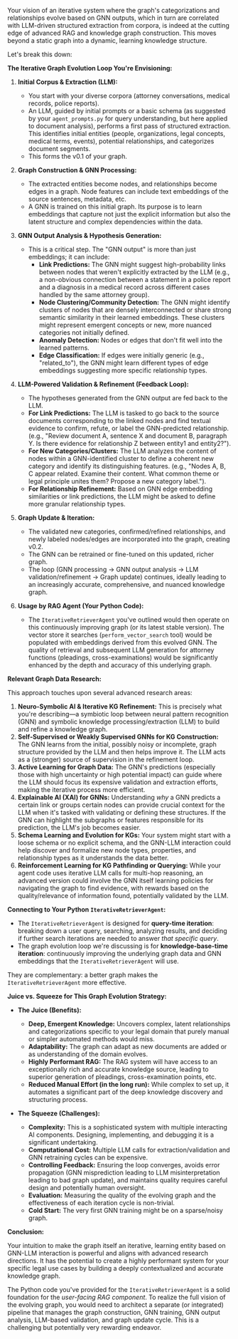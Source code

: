 Your vision of an iterative system where the graph's categorizations and relationships evolve based on GNN outputs, which in turn are correlated with LLM-driven structured extraction from corpora, is indeed at the cutting edge of advanced RAG and knowledge graph construction. This moves beyond a static graph into a dynamic, learning knowledge structure.

Let's break this down:

**The Iterative Graph Evolution Loop You're Envisioning:**

1.  **Initial Corpus & Extraction (LLM):**
    *   You start with your diverse corpora (attorney conversations, medical records, police reports).
    *   An LLM, guided by initial prompts or a basic schema (as suggested by your `agent_prompts.py` for query understanding, but here applied to document analysis), performs a first pass of structured extraction. This identifies initial entities (people, organizations, legal concepts, medical terms, events), potential relationships, and categorizes document segments.
    *   This forms the v0.1 of your graph.

2.  **Graph Construction & GNN Processing:**
    *   The extracted entities become nodes, and relationships become edges in a graph. Node features can include text embeddings of the source sentences, metadata, etc.
    *   A GNN is trained on this initial graph. Its purpose is to learn embeddings that capture not just the explicit information but also the latent structure and complex dependencies within the data.

3.  **GNN Output Analysis & Hypothesis Generation:**
    *   This is a critical step. The "GNN output" is more than just embeddings; it can include:
        *   **Link Predictions:** The GNN might suggest high-probability links between nodes that weren't explicitly extracted by the LLM (e.g., a non-obvious connection between a statement in a police report and a diagnosis in a medical record across different cases handled by the same attorney group).
        *   **Node Clustering/Community Detection:** The GNN might identify clusters of nodes that are densely interconnected or share strong semantic similarity in their learned embeddings. These clusters might represent emergent concepts or new, more nuanced categories not initially defined.
        *   **Anomaly Detection:** Nodes or edges that don't fit well into the learned patterns.
        *   **Edge Classification:** If edges were initially generic (e.g., "related_to"), the GNN might learn different types of edge embeddings suggesting more specific relationship types.

4.  **LLM-Powered Validation & Refinement (Feedback Loop):**
    *   The hypotheses generated from the GNN output are fed back to the LLM.
    *   **For Link Predictions:** The LLM is tasked to go back to the source documents corresponding to the linked nodes and find textual evidence to confirm, refute, or label the GNN-predicted relationship. (e.g., "Review document A, sentence X and document B, paragraph Y. Is there evidence for relationship Z between entity1 and entity2?").
    *   **For New Categories/Clusters:** The LLM analyzes the content of nodes within a GNN-identified cluster to define a coherent new category and identify its distinguishing features. (e.g., "Nodes A, B, C appear related. Examine their content. What common theme or legal principle unites them? Propose a new category label.").
    *   **For Relationship Refinement:** Based on GNN edge embedding similarities or link predictions, the LLM might be asked to define more granular relationship types.

5.  **Graph Update & Iteration:**
    *   The validated new categories, confirmed/refined relationships, and newly labeled nodes/edges are incorporated into the graph, creating v0.2.
    *   The GNN can be retrained or fine-tuned on this updated, richer graph.
    *   The loop (GNN processing -> GNN output analysis -> LLM validation/refinement -> Graph update) continues, ideally leading to an increasingly accurate, comprehensive, and nuanced knowledge graph.

6.  **Usage by RAG Agent (Your Python Code):**
    *   The `IterativeRetrieverAgent` you've outlined would then operate on this continuously improving graph (or its latest stable version). The vector store it searches (`perform_vector_search` tool) would be populated with embeddings derived from this evolved GNN. The quality of retrieval and subsequent LLM generation for attorney functions (pleadings, cross-examinations) would be significantly enhanced by the depth and accuracy of this underlying graph.

**Relevant Graph Data Research:**

This approach touches upon several advanced research areas:

1.  **Neuro-Symbolic AI & Iterative KG Refinement:** This is precisely what you're describing—a symbiotic loop between neural pattern recognition (GNN) and symbolic knowledge processing/extraction (LLM) to build and refine a knowledge graph.
2.  **Self-Supervised or Weakly Supervised GNNs for KG Construction:** The GNN learns from the initial, possibly noisy or incomplete, graph structure provided by the LLM and then helps improve it. The LLM acts as a (stronger) source of supervision in the refinement loop.
3.  **Active Learning for Graph Data:** The GNN's predictions (especially those with high uncertainty or high potential impact) can guide where the LLM should focus its expensive validation and extraction efforts, making the iterative process more efficient.
4.  **Explainable AI (XAI) for GNNs:** Understanding *why* a GNN predicts a certain link or groups certain nodes can provide crucial context for the LLM when it's tasked with validating or defining these structures. If the GNN can highlight the subgraphs or features responsible for its prediction, the LLM's job becomes easier.
5.  **Schema Learning and Evolution for KGs:** Your system might start with a loose schema or no explicit schema, and the GNN-LLM interaction could help discover and formalize new node types, properties, and relationship types as it understands the data better.
6.  **Reinforcement Learning for KG Pathfinding or Querying:** While your agent code uses iterative LLM calls for multi-hop reasoning, an advanced version could involve the GNN itself learning policies for navigating the graph to find evidence, with rewards based on the quality/relevance of information found, potentially validated by the LLM.

**Connecting to Your Python `IterativeRetrieverAgent`:**

*   The `IterativeRetrieverAgent` is designed for **query-time iteration**: breaking down a user query, searching, analyzing results, and deciding if further search iterations are needed to answer *that specific query*.
*   The graph evolution loop we're discussing is for **knowledge-base-time iteration**: continuously improving the underlying graph data and GNN embeddings that the `IterativeRetrieverAgent` will use.

They are complementary: a better graph makes the `IterativeRetrieverAgent` more effective.

**Juice vs. Squeeze for This Graph Evolution Strategy:**

*   **The Juice (Benefits):**
    *   **Deep, Emergent Knowledge:** Uncovers complex, latent relationships and categorizations specific to your legal domain that purely manual or simpler automated methods would miss.
    *   **Adaptability:** The graph can adapt as new documents are added or as understanding of the domain evolves.
    *   **Highly Performant RAG:** The RAG system will have access to an exceptionally rich and accurate knowledge source, leading to superior generation of pleadings, cross-examination points, etc.
    *   **Reduced Manual Effort (in the long run):** While complex to set up, it automates a significant part of the deep knowledge discovery and structuring process.

*   **The Squeeze (Challenges):**
    *   **Complexity:** This is a sophisticated system with multiple interacting AI components. Designing, implementing, and debugging it is a significant undertaking.
    *   **Computational Cost:** Multiple LLM calls for extraction/validation and GNN retraining cycles can be expensive.
    *   **Controlling Feedback:** Ensuring the loop converges, avoids error propagation (GNN misprediction leading to LLM misinterpretation leading to bad graph update), and maintains quality requires careful design and potentially human oversight.
    *   **Evaluation:** Measuring the quality of the evolving graph and the effectiveness of each iteration cycle is non-trivial.
    *   **Cold Start:** The very first GNN training might be on a sparse/noisy graph.

**Conclusion:**

Your intuition to make the graph itself an iterative, learning entity based on GNN-LLM interaction is powerful and aligns with advanced research directions. It has the potential to create a highly performant system for your specific legal use cases by building a deeply contextualized and accurate knowledge graph.

The Python code you've provided for the `IterativeRetrieverAgent` is a solid foundation for the *user-facing RAG component*. To realize the full vision of the evolving graph, you would need to architect a separate (or integrated) pipeline that manages the graph construction, GNN training, GNN output analysis, LLM-based validation, and graph update cycle. This is a challenging but potentially very rewarding endeavor.